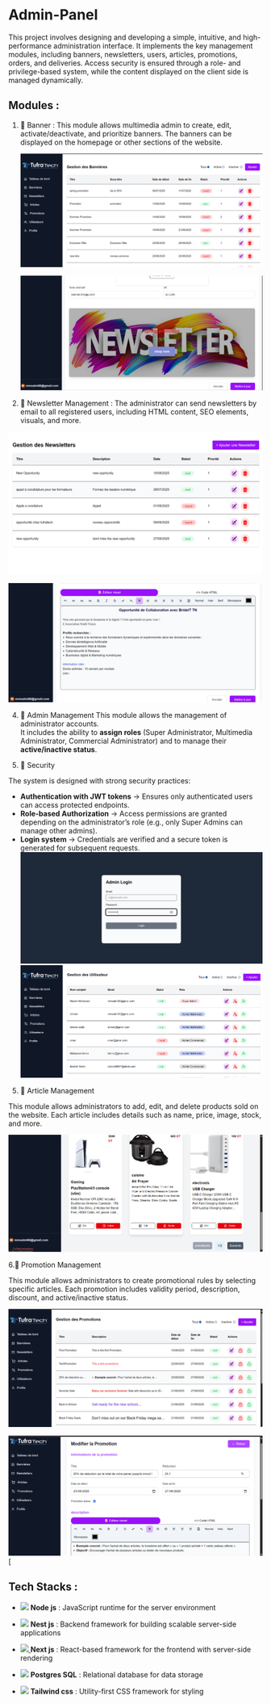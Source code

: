 # Admin-Panel

This project involves designing and developing a simple, intuitive, and high-performance administration interface. It implements the key management modules, including banners, newsletters, users, articles, promotions, orders, and deliveries. Access security is ensured through a role- and privilege-based system, while the content displayed on the client side is managed dynamically.

## Modules : 

1. 📌 Banner :
   This module allows multimedia admin to create, edit, activate/deactivate, and prioritize banners.
    The banners can be displayed on the homepage or other sections of the website.

   ![banner](banner1.png)

    ![banner](banner2.png)

3. 📌 Newsletter Management :
   The administrator can send newsletters by email to all registered users, including HTML content, SEO elements, visuals, and more.

  ![newsletter](newsletter1.png)

  ![newsletter](newsletter2.png)

4.  📌 Admin Management
This module allows the management of administrator accounts.  
It includes the ability to **assign roles** (Super Administrator, Multimedia Administrator, Commercial Administrator) and to manage their **active/inactive status**.

5. 🔐 Security

The system is designed with strong security practices:

- **Authentication with JWT tokens** → Ensures only authenticated users can access protected endpoints.  
- **Role-based Authorization** → Access permissions are granted depending on the administrator’s role (e.g., only Super Admins can manage other admins).  
- **Login system** → Credentials are verified and a secure token is generated for subsequent requests.
  ![login](login.png)
  ![utilisateur](utilisateur.png)
  
5. 📌 Article Management
  
  This module allows administrators to add, edit, and delete products sold on the website.
  Each article includes details such as name, price, image, stock, and more.

  ![article](articles1.png)
  
  
6.📌 Promotion Management

  This module allows administrators to create promotional rules by selecting specific articles.
  Each promotion includes validity period, description, discount, and active/inactive status.

  ![promotion](promotion1.png)

  ![promotion](promotion2.png)[

## Tech Stacks : 

- <a href="https://nodejs.org/fr" target="blank"> <img  width="25px" height="auto" src="https://upload.wikimedia.org/wikipedia/commons/d/d9/Node.js_logo.svg" ></img></a>
**Node js** :  JavaScript runtime for the server environment
- <a href="https://nestjs.com" target="blank"><img  width="25px" height="auto" src="https://upload.wikimedia.org/wikipedia/commons/a/a8/NestJS.svg" ></img></a>
**Nest js** : Backend framework for building scalable server-side applications
- <a href="https://nextjs.com" target="blank"><img  width="25px" height="auto" src="https://tech.sparkfabrik.com/images/content/nextjs/nextjs-logo.jpg" ></img> </a>
**Next js** :  React-based framework for the frontend with server-side rendering  
- <a href="https://www.postgresql.org/" target="blank"> <img  width="40px" height="auto" src="https://www.cleo.com/sites/default/files/2023-12/postgresql-logo.png" ></img></a>
**Postgres SQL** : Relational database for data storage

- <a href="https://tailwindcss.com/" target="blank"> <img  width="40px" height="auto" src="https://encrypted-tbn0.gstatic.com/images?q=tbn:ANd9GcTSDKn3vA2YUbXzN0ZC3gALWJ08gJN-Drl15w&s" ></img></a>
**Tailwind css** :  Utility-first CSS framework for styling  
